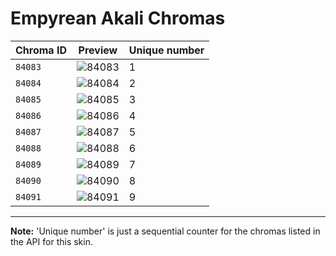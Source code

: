 # Empyrean Akali Chromas

| Chroma ID | Preview | Unique number |
|---|---|---|
| `84083` | ![84083](https://raw.communitydragon.org/latest/plugins/rcp-be-lol-game-data/global/default/v1/champion-chroma-images/84/84083.png) | 1 |
| `84084` | ![84084](https://raw.communitydragon.org/latest/plugins/rcp-be-lol-game-data/global/default/v1/champion-chroma-images/84/84084.png) | 2 |
| `84085` | ![84085](https://raw.communitydragon.org/latest/plugins/rcp-be-lol-game-data/global/default/v1/champion-chroma-images/84/84085.png) | 3 |
| `84086` | ![84086](https://raw.communitydragon.org/latest/plugins/rcp-be-lol-game-data/global/default/v1/champion-chroma-images/84/84086.png) | 4 |
| `84087` | ![84087](https://raw.communitydragon.org/latest/plugins/rcp-be-lol-game-data/global/default/v1/champion-chroma-images/84/84087.png) | 5 |
| `84088` | ![84088](https://raw.communitydragon.org/latest/plugins/rcp-be-lol-game-data/global/default/v1/champion-chroma-images/84/84088.png) | 6 |
| `84089` | ![84089](https://raw.communitydragon.org/latest/plugins/rcp-be-lol-game-data/global/default/v1/champion-chroma-images/84/84089.png) | 7 |
| `84090` | ![84090](https://raw.communitydragon.org/latest/plugins/rcp-be-lol-game-data/global/default/v1/champion-chroma-images/84/84090.png) | 8 |
| `84091` | ![84091](https://raw.communitydragon.org/latest/plugins/rcp-be-lol-game-data/global/default/v1/champion-chroma-images/84/84091.png) | 9 |

---

**Note:** 'Unique number' is just a sequential counter for the chromas listed in the API for this skin.